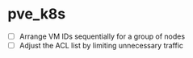 # pve_k8s
- [ ] Arrange VM IDs sequentially for a group of nodes
- [ ] Adjust the ACL list by limiting unnecessary traffic
